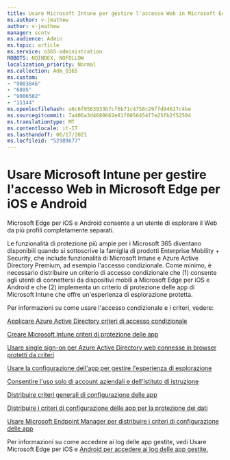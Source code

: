 ```yaml
---
title: Usare Microsoft Intune per gestire l'accesso Web in Microsoft Edge per iOS e Android
ms.author: v-jmathew
author: v-jmathew
manager: scotv
ms.audience: Admin
ms.topic: article
ms.service: o365-administration
ROBOTS: NOINDEX, NOFOLLOW
localization_priority: Normal
ms.collection: Adm_O365
ms.custom:
- "9003846"
- "6895"
- "9006502"
- "11144"
ms.openlocfilehash: a6c6f9563933b7cf6b71c4758c29ffd94617c4be
ms.sourcegitcommit: 7a406a3d4680662e81f0056454f7e25fb2f52504
ms.translationtype: MT
ms.contentlocale: it-IT
ms.lasthandoff: 06/17/2021
ms.locfileid: "52989677"
---
```

# <a name="use-microsoft-intune-to-manage-web-access-in-microsoft-edge-for-ios-and-android"></a>Usare Microsoft Intune per gestire l'accesso Web in Microsoft Edge per iOS e Android

Microsoft Edge per iOS e Android consente a un utente di esplorare il Web da più profili completamente separati.

Le funzionalità di protezione più ampie per i Microsoft 365 diventano disponibili quando si sottoscrive la famiglia di prodotti Enterprise Mobility + Security, che include funzionalità di Microsoft Intune e Azure Active Directory Premium, ad esempio l'accesso condizionale. Come minimo, è necessario distribuire un criterio di accesso condizionale che (1) consente agli utenti di connettersi da dispositivi mobili a Microsoft Edge per iOS e Android e che (2) implementa un criterio di protezione delle app di Microsoft Intune che offre un'esperienza di esplorazione protetta.

Per informazioni su come usare l'accesso condizionale e i criteri, vedere:

[Applicare Azure Active Directory criteri di accesso condizionale](https://go.microsoft.com/fwlink/?linkid=2132481)

[Creare Microsoft Intune criteri di protezione delle app](https://go.microsoft.com/fwlink/?linkid=2132651)

[Usare single sign-on per Azure Active Directory web connesse in browser protetti da criteri](https://go.microsoft.com/fwlink/?linkid=2132482)

[Usare la configurazione dell'app per gestire l'esperienza di esplorazione](https://go.microsoft.com/fwlink/?linkid=2132483)

[Consentire l'uso solo di account aziendali e dell'istituto di istruzione](https://go.microsoft.com/fwlink/?linkid=2132652)

[Distribuire criteri generali di configurazione delle app](https://go.microsoft.com/fwlink/?linkid=2132653)

[Distribuire i criteri di configurazione delle app per la protezione dei dati](https://go.microsoft.com/fwlink/?linkid=2132654)

[Usare Microsoft Endpoint Manager per distribuire i criteri di configurazione delle app](https://go.microsoft.com/fwlink/?linkid=2132707)

Per informazioni su come accedere ai log delle app gestite, vedi Usare Microsoft Edge per iOS e [Android per accedere ai log delle app gestite.](https://go.microsoft.com/fwlink/?linkid=2132578)
